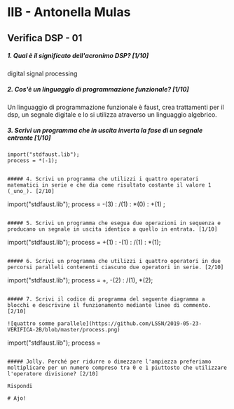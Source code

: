 # IIB - Antonella Mulas

## Verifica DSP - 01

##### 1. Qual è il significato dell'acronimo _DSP_? [1/10]

digital signal processing

##### 2. Cos'è un linguaggio di programmazione funzionale? [1/10]

Un linguaggio di programmazione funzionale è faust, crea trattamenti per il dsp, un segnale digitale e lo si utilizza atraverso un linguaggio algebrico.

##### 3. Scrivi un programma che in uscita inverta la fase di un segnale entrante [1/10]

```
import("stdfaust.lib");
process = *(-1);


##### 4. Scrivi un programma che utilizzi i quattro operatori matematici in serie e che dia come risultato costante il valore 1 (_uno_). [2/10]

```
import("stdfaust.lib");
process = -(3) : /(1) : *(0) : +(1) ;
```

##### 5. Scrivi un programma che esegua due operazioni in sequenza e producano un segnale in uscita identico a quello in entrata. [1/10]

```
import("stdfaust.lib");
process = +(1) : -(1) : /(1) : *(1);
```

##### 6. Scrivi un programma che utilizzi i quattro operatori in due percorsi paralleli contenenti ciascuno due operatori in serie. [2/10]

```
import("stdfaust.lib");
process = +, -(2) : /(1), *(2); 
```

##### 7. Scrivi il codice di programma del seguente diagramma a blocchi e descrivine il funzionamento mediante linee di commento. [2/10]

![quattro somme parallele](https://github.com/LSSN/2019-05-23-VERIFICA-2B/blob/master/process.png)

```
import("stdfaust.lib");
process =
```

##### Jolly. Perché per ridurre o dimezzare l'ampiezza preferiamo moltiplicare per un numero compreso tra 0 e 1 piuttosto che utilizzare l'operatore divisione? [2/10]

Rispondi

# Ajo!

